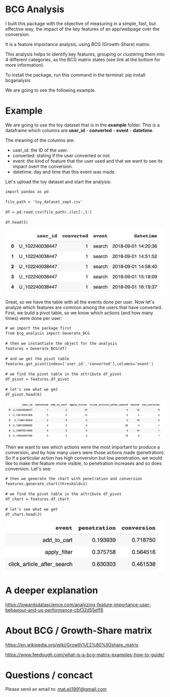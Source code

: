# BCG Analysis

I built this package with the objective of measuring in a simple, fast, but effective way, the impact of the key features of an app/webpage over the conversion.

It is a feature importance analysis, using BCG (Growth-Share) matrix.

This analysis helps to identify key features, grouping or clustering them into 4 different categories, as the BCG matrix states (see link at the bottom for more information).

To install the package, run this command in the terminal: pip install bcganalysis

We are going to see the following example.

# Example

We are going to use the toy dataset that is in the **example** folder. This is a dataframe which columns are **user_id** - **converted** - **event** - **datetime**.

The meaning of the columns are:
- user_id: the ID of the user.
- converted: stating if the user converted or not.
- event: the kind of feature that the user used and that we want to see its impact overt the conversion.
- datetime: day and time that this event was made.

Let's upload the toy dataset and start the analysis:

```
import pandas as pd

file_path = 'toy_dataset_sept.csv'

df = pd.read_csv(file_path).iloc[:,1:]

df.head(5)
```

<img src="https://raw.githubusercontent.com/Mateil04/bcg_analysis/master/example/000_dataset_example.PNG" width="500">

Great, so we have the table with all the events done per user. Now let's analyze which features are common among the users that have converted. First, we build a pivot table, so we know which actions (and how many times) were done per user:

```
# we import the package first
from bcg_analysis import Generate_BCG

# then we instantiate the object for the analysis 
features = Generate_BCG(df)

# and we get the pivot table
features.get_pivot(index=['user_id','converted'],columns='event')

# we find the pivot table in the attribute df_pivot
df_pivot = features.df_pivot

# let's see what we get
df_pivot.head(6)
```
<img src="https://raw.githubusercontent.com/Mateil04/bcg_analysis/master/example/000_df_pivot_example.png" width="500">

Then we want to see which actions were the most important to produce a conversion, and by how many users were those actions made (penetration). So if a particular action has high conversion but low penetration, we would like to make the feature more visible, to penetration increases and so does conversion. Let's see:

```
# then we generate the chart with penetration and conversion
features.generate_chart(threshold=1)

# we find the pivot table in the attribute df_pivot
df_chart = features.df_chart

# let's see what we get
df_chart.head(3)
```

<img src="https://raw.githubusercontent.com/Mateil04/bcg_analysis/master/example/000_df_chart.png" width="500">

# A deeper explanation

https://towardsdatascience.com/analyzing-feature-importance-user-behaviour-and-ux-performance-cbf32d55eff8

# About BCG / Growth-Share matrix
https://en.wikipedia.org/wiki/Growth%E2%80%93share_matrix

https://www.feedough.com/what-is-a-bcg-matrix-examples-how-to-guide/


# Questions / concact

Please send an email to:
mat.eil1991@gmail.com
